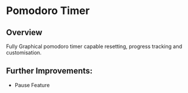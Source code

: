 # Pomodoro Timer
## Overview 
<p>Fully Graphical pomodoro timer capable resetting, progress tracking and customisation.<p>
<h2>Further Improvements:</h2>
<ul>
<li>Pause Feature
</ul>
